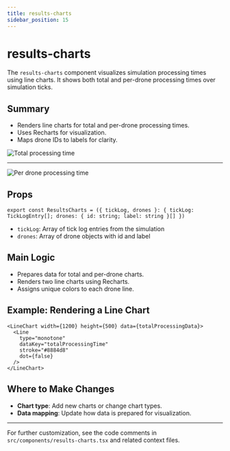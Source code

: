 ```yaml
---
title: results-charts
sidebar_position: 15
---
```


# results-charts

The `results-charts` component visualizes simulation processing times using line charts. It shows both total and per-drone processing times over simulation ticks.

## Summary

- Renders line charts for total and per-drone processing times.
- Uses Recharts for visualization.
- Maps drone IDs to labels for clarity.

![Total processing time](https://ik.imagekit.io/devdocs/img/prism/processing_time_graph.png)

---

![Per drone processing time](https://ik.imagekit.io/devdocs/img/prism/per_drone_processing_time.png)

## Props

```tsx
export const ResultsCharts = ({ tickLog, drones }: { tickLog: TickLogEntry[]; drones: { id: string; label: string }[] })
```

- `tickLog`: Array of tick log entries from the simulation
- `drones`: Array of drone objects with id and label

## Main Logic

- Prepares data for total and per-drone charts.
- Renders two line charts using Recharts.
- Assigns unique colors to each drone line.

## Example: Rendering a Line Chart

```tsx
<LineChart width={1200} height={500} data={totalProcessingData}>
  <Line
    type="monotone"
    dataKey="totalProcessingTime"
    stroke="#8884d8"
    dot={false}
  />
</LineChart>
```

## Where to Make Changes

- **Chart type**: Add new charts or change chart types.
- **Data mapping**: Update how data is prepared for visualization.

---

For further customization, see the code comments in `src/components/results-charts.tsx` and related context files.
